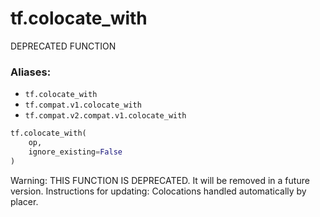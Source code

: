 <div itemscope itemtype="http://developers.google.com/ReferenceObject">
<meta itemprop="name" content="tf.colocate_with" />
<meta itemprop="path" content="Stable" />
</div>

# tf.colocate_with

DEPRECATED FUNCTION

### Aliases:

* `tf.colocate_with`
* `tf.compat.v1.colocate_with`
* `tf.compat.v2.compat.v1.colocate_with`

``` python
tf.colocate_with(
    op,
    ignore_existing=False
)
```

<!-- Placeholder for "Used in" -->

Warning: THIS FUNCTION IS DEPRECATED. It will be removed in a future version.
Instructions for updating:
Colocations handled automatically by placer.